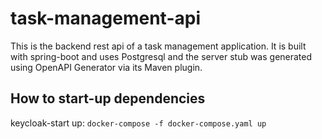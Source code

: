 # task-management-api 
This is the backend rest api of a task management application. It is built with spring-boot and uses Postgresql and the
server stub was generated using OpenAPI Generator via its Maven plugin.
## How to start-up dependencies
keycloak-start up:
`docker-compose -f docker-compose.yaml up`
